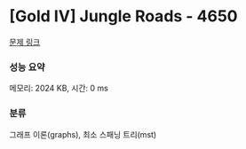 # [Gold IV] Jungle Roads - 4650 

[문제 링크](https://www.acmicpc.net/problem/4650) 

### 성능 요약

메모리: 2024 KB, 시간: 0 ms

### 분류

그래프 이론(graphs), 최소 스패닝 트리(mst)

